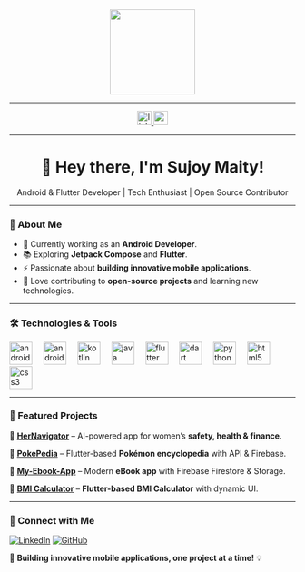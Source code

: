 <div align="center">
  <img height="150" src="https://th.bing.com/th/id/OIP.TC4lKYgpywLS9GLoAhQQTgHaEK?rs=1&pid=ImgDetMain" />
</div>

---

<div align="center">
  <a href="https://www.linkedin.com/in/sujoy-maity-coding/" target="_blank">
    <img src="https://img.shields.io/static/v1?message=LinkedIn&logo=linkedin&label=&color=0077B5&logoColor=white&labelColor=&style=for-the-badge" height="25" alt="linkedin logo" />
  </a>
  <a href="https://www.youtube.com/channel/UCMbabIbEI-fT39aM5p5k2jA" target="_blank">
    <img src="https://img.shields.io/static/v1?message=YouTube&logo=youtube&label=&color=FF0000&logoColor=white&labelColor=&style=for-the-badge" height="25" alt="youtube logo" />
  </a>
</div>

---

<h1 align="center">👋 Hey there, I'm Sujoy Maity!</h1>

<p align="center">Android & Flutter Developer | Tech Enthusiast | Open Source Contributor</p>

---

### 🚀 About Me

- 🔭 Currently working as an **Android Developer**.
- 📚 Exploring **Jetpack Compose** and **Flutter**.
- ⚡ Passionate about **building innovative mobile applications**.
- 🎯 Love contributing to **open-source projects** and learning new technologies.

---

### 🛠️ Technologies & Tools

<div align="left">
  <img src="https://cdn.jsdelivr.net/gh/devicons/devicon/icons/android/android-original.svg" height="40" alt="android logo" />
  <img width="12" />
  <img src="https://cdn.jsdelivr.net/gh/devicons/devicon/icons/androidstudio/androidstudio-original.svg" height="40" alt="androidstudio logo" />
  <img width="12" />
  <img src="https://cdn.jsdelivr.net/gh/devicons/devicon/icons/kotlin/kotlin-original.svg" height="40" alt="kotlin logo" />
  <img width="12" />
  <img src="https://cdn.jsdelivr.net/gh/devicons/devicon/icons/java/java-original.svg" height="40" alt="java logo" />
  <img width="12" />
  <img src="https://cdn.jsdelivr.net/gh/devicons/devicon/icons/flutter/flutter-original.svg" height="40" alt="flutter logo" />
  <img width="12" />
  <img src="https://cdn.jsdelivr.net/gh/devicons/devicon/icons/dart/dart-original.svg" height="40" alt="dart logo" />
  <img width="12" />
  <img src="https://cdn.jsdelivr.net/gh/devicons/devicon/icons/python/python-original.svg" height="40" alt="python logo" />
  <img width="12" />
  <img src="https://cdn.jsdelivr.net/gh/devicons/devicon/icons/html5/html5-original.svg" height="40" alt="html5 logo" />
  <img width="12" />
  <img src="https://cdn.jsdelivr.net/gh/devicons/devicon/icons/css3/css3-original.svg" height="40" alt="css3 logo" />
</div>

---

### 📌 Featured Projects

🔹 [**HerNavigator**](https://github.com/Sujoy-Maity-Coding/HerNavigator) – AI-powered app for women’s **safety, health & finance**.

🔹 [**PokePedia**](https://github.com/Sujoy-Maity-Coding/PokePedia) – Flutter-based **Pokémon encyclopedia** with API & Firebase.

🔹 [**My-Ebook-App**](https://github.com/Sujoy-Maity-Coding/My-Ebook-App) – Modern **eBook app** with Firebase Firestore & Storage.

🔹 [**BMI Calculator**](https://github.com/Sujoy-Maity-Coding/BMIcalculator) – **Flutter-based BMI Calculator** with dynamic UI.

---

### 📢 Connect with Me

[![LinkedIn](https://img.shields.io/badge/LinkedIn-0A66C2?style=for-the-badge&logo=linkedin&logoColor=white)](https://www.linkedin.com/in/sujoy-maity-coding/)
[![GitHub](https://img.shields.io/badge/GitHub-181717?style=for-the-badge&logo=github&logoColor=white)](https://github.com/Sujoy-Maity-Coding)

🚀 **Building innovative mobile applications, one project at a time!** 💡
